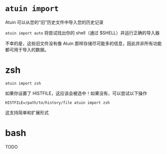 # `atuin import`

Atuin 可以从您的“旧”历史文件中导入您的历史记录

`atuin import auto` 将尝试找出你的 shell（通过 \$SHELL）并运行正确的导入器

不幸的是，这些旧文件没有像 Atuin 那样存储尽可能多的信息，因此并非所有功能都可用于导入的数据。

# zsh

```
atuin import zsh
```

如果你设置了 HISTFILE，这应该会被选中！如果没有，可以尝试以下操作

```
HISTFILE=/path/to/history/file atuin import zsh
```

这支持简单和扩展形式

# bash

TODO
